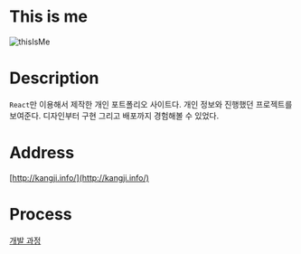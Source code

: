 # This is me

![thisIsMe](https://user-images.githubusercontent.com/22635168/89738322-8c3c0900-dab2-11ea-94b5-5b3c04647e1b.png)

# Description

`React`만 이용해서 제작한 개인 포트폴리오 사이트다. 개인 정보와 진행했던 프로젝트를 보여준다. 디자인부터 구현 그리고 배포까지 경험해볼 수 있었다.

# Address

[http://kangji.info/](http://kangji.info/)

# Process

[개발 과정](https://github.com/KangJiJi/this-is-me/blob/master/PROCESS.md)
